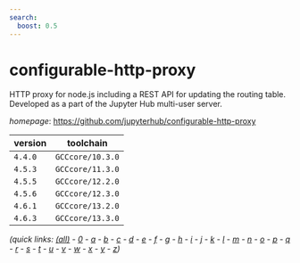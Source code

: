 ```yaml
---
search:
  boost: 0.5
---
```

# configurable-http-proxy

HTTP proxy for node.js including a REST API for updating the routing table.  Developed as a part of the Jupyter Hub multi-user server.

*homepage*: <https://github.com/jupyterhub/configurable-http-proxy>

version | toolchain
--------|----------
``4.4.0`` | ``GCCcore/10.3.0``
``4.5.3`` | ``GCCcore/11.3.0``
``4.5.5`` | ``GCCcore/12.2.0``
``4.5.6`` | ``GCCcore/12.3.0``
``4.6.1`` | ``GCCcore/13.2.0``
``4.6.3`` | ``GCCcore/13.3.0``


*(quick links: [(all)](../index.md) - [0](../0/index.md) - [a](../a/index.md) - [b](../b/index.md) - [c](../c/index.md) - [d](../d/index.md) - [e](../e/index.md) - [f](../f/index.md) - [g](../g/index.md) - [h](../h/index.md) - [i](../i/index.md) - [j](../j/index.md) - [k](../k/index.md) - [l](../l/index.md) - [m](../m/index.md) - [n](../n/index.md) - [o](../o/index.md) - [p](../p/index.md) - [q](../q/index.md) - [r](../r/index.md) - [s](../s/index.md) - [t](../t/index.md) - [u](../u/index.md) - [v](../v/index.md) - [w](../w/index.md) - [x](../x/index.md) - [y](../y/index.md) - [z](../z/index.md))*

